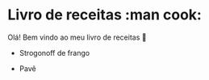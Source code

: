 # Livro de receitas :man cook:

Olá! Bem vindo ao meu livro de receitas :wave:

 - Strogonoff de frango

 - Pavê
